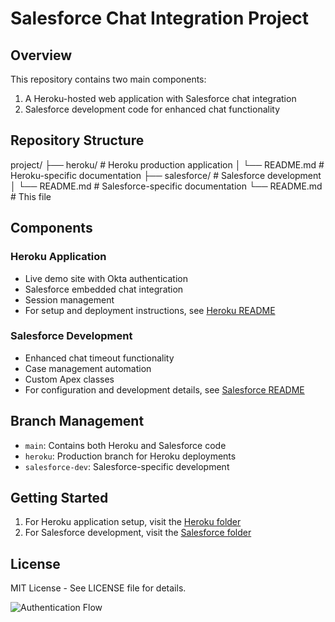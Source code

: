 # Salesforce Chat Integration Project

## Overview
This repository contains two main components:
1. A Heroku-hosted web application with Salesforce chat integration
2. Salesforce development code for enhanced chat functionality

## Repository Structure
project/
├── heroku/ # Heroku production application
│ └── README.md # Heroku-specific documentation
├── salesforce/ # Salesforce development
│ └── README.md # Salesforce-specific documentation
└── README.md # This file

## Components

### Heroku Application
- Live demo site with Okta authentication
- Salesforce embedded chat integration
- Session management
- For setup and deployment instructions, see [Heroku README](HerokuCode/README.md)

### Salesforce Development
- Enhanced chat timeout functionality
- Case management automation
- Custom Apex classes
- For configuration and development details, see [Salesforce README](salesforce/README.md)

## Branch Management
- `main`: Contains both Heroku and Salesforce code
- `heroku`: Production branch for Heroku deployments
- `salesforce-dev`: Salesforce-specific development

## Getting Started
1. For Heroku application setup, visit the [Heroku folder](heroku/)
2. For Salesforce development, visit the [Salesforce folder](salesforce/)

## License
MIT License - See LICENSE file for details.

![Authentication Flow](./READMEimages/UserVerificationFlow.png)
